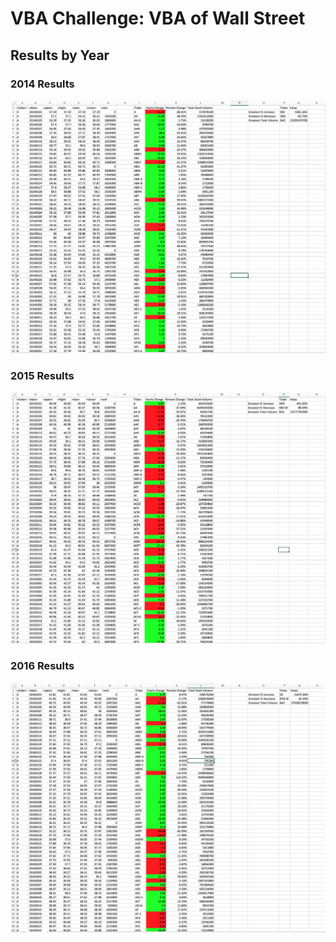 # VBA Challenge: VBA of Wall Street

## Results by Year

### 2014 Results

![2014 Results](Images/2014.png)

### 2015 Results

![2015 Results](Images/2015.png)

### 2016 Results

![2016 Results](Images/2016.png)
